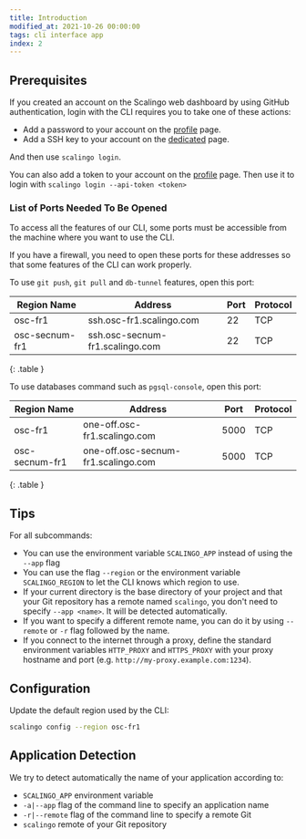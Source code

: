```yaml
---
title: Introduction
modified_at: 2021-10-26 00:00:00
tags: cli interface app
index: 2
---
```


## Prerequisites

If you created an account on the Scalingo web dashboard by using GitHub authentication, login with
the CLI requires you to take one of these actions:

* Add a password to your account on the [profile](https://my.scalingo.com/profile) page.
* Add a SSH key to your account on the [dedicated](https://my.scalingo.com/keys) page.

And then use `scalingo login`.

You can also add a token to your account on the [profile](https://my.scalingo.com/profile) page. 
Then use it to login with `scalingo login --api-token <token>`


### List of Ports Needed To Be Opened

To access all the features of our CLI, some ports must be accessible from the
machine where you want to use the CLI.

If you have a firewall, you need to open these ports for these addresses
so that some features of the CLI can work properly.

To use `git push`, `git pull` and `db-tunnel` features, open this port:

| Region Name     | Address                               | Port | Protocol | 
| --------------- | ------------------------------------- | ---- | -------- |
| osc-fr1         | ssh.osc-fr1.scalingo.com              | 22   | TCP      |
| osc-secnum-fr1  | ssh.osc-secnum-fr1.scalingo.com       | 22   | TCP      |
{: .table }

To use databases command such as `pgsql-console`, open this port:

| Region Name     | Address                               | Port | Protocol | 
| --------------- | ------------------------------------- | ---- | -------- |
| osc-fr1         | one-off.osc-fr1.scalingo.com          | 5000 | TCP      |
| osc-secnum-fr1  | one-off.osc-secnum-fr1.scalingo.com   | 5000 | TCP      |
{: .table }

## Tips

For all subcommands:

* You can use the environment variable `SCALINGO_APP` instead of using the
  `--app` flag
* You can use the flag `--region` or the environment variable `SCALINGO_REGION`
    to let the CLI knows which region to use.
* If your current directory is the base directory of your project and that your
  Git repository has a remote named `scalingo`, you don't need to specify `--app
  <name>`. It will be detected automatically.
* If you want to specify a different remote name, you can do it by using
  `--remote` or `-r` flag followed by the name.
* If you connect to the internet through a proxy, define the standard
  environment variables `HTTP_PROXY` and `HTTPS_PROXY` with your proxy hostname
  and port (e.g.  `http://my-proxy.example.com:1234`).

## Configuration

Update the default region used by the CLI:

```bash
scalingo config --region osc-fr1
```

## Application Detection

We try to detect automatically the name of your application according to:

* `SCALINGO_APP` environment variable
* `-a|--app`     flag of the command line to specify an application name
* `-r|--remote`  flag of the command line to specify a remote Git
* `scalingo` remote of your Git repository
